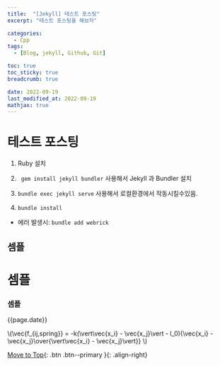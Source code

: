 ```yaml
---
title:  "[Jekyll] 테스트 포스팅"
excerpt: "테스트 포스팅을 해보자"

categories:
  - Cpp
tags:
  - [Blog, jekyll, Github, Git]

toc: true
toc_sticky: true
breadcrumb: true

date: 2022-09-19
last_modified_at: 2022-09-19
mathjax: true
---
```


# 테스트 포스팅

1. Ruby 설치


2. ` gem install jekyll bundler` 사용해서 Jekyll 과 Bundler 설치 


3. `bundle exec jekyll serve` 사용해서 로컬환경에서 작동시킬수있음. 

4. `bundle install`

- 에러 발생시: `bundle add webrick`

## 셈플
# 셈플
### 셈플

{{page.date}}

\\(\vec{f_{ij,spring}} = -k(\vert\vec{x_i} - \vec{x_j}\vert - l_0){\vec{x_i} - \vec{x_j}\over{\vert\vec{x_i} - \vec{x_j}\vert}} \\)

[Move to Top](#){: .btn .btn--primary }{: .align-right}
